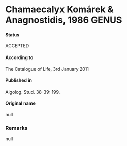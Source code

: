 Chamaecalyx Komárek & Anagnostidis, 1986 GENUS
=======

#### Status
ACCEPTED

#### According to
The Catalogue of Life, 3rd January 2011

#### Published in
Algolog. Stud. 38-39: 199.

#### Original name
null

### Remarks
null